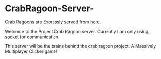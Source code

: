# CrabRagoon-Server-
Crab Ragoons are Expressly served from here.

Welcome to the Project Crab Ragoon server.
Currently I am only using socket for communication.

This server will be the brains behind the crab ragoon project.
A Massively Multiplayer Clicker game!
